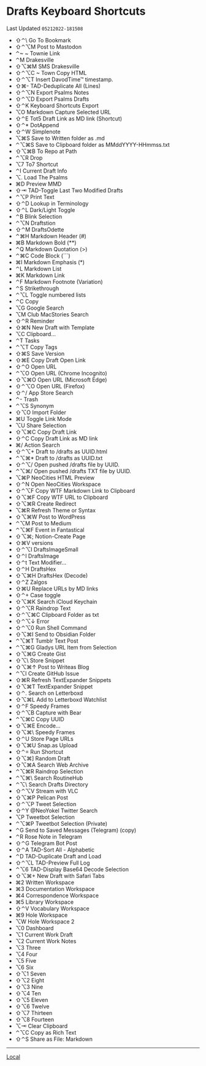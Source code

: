 # Drafts Keyboard Shortcuts
Last Updated `05212022-181508`

- ⇧⌃\   Go To Bookmark
- ⇧⌃⌥M  Post to Mastodon
- ⌃~    ~ Townie Link
- ⌃M    Drakesville
- ⇧⌥⌘M  SMS Drakesville
- ⇧⌃⌥C  ~ Town Copy HTML
- ⇧⌃⌥T  Insert DavodTime™  timestamp.
- ⇧⌘-   TAD-Deduplicate All (Lines)
- ⇧⌃⌥N  Export Psalms Notes
- ⇧⌃⌥D  Export Psalms Drafts
- ⇧⌃K   Keyboard Shortcuts Export
- ⌥O    Markdown Capture Selected URL
- ⇧⌃E   Tot5 Draft Link as MD link (Shortcut)
- ⇧⌃*   DotAppend
- ⇧⌃W   Simplenote
- ⌥⌘S   Save to Written folder as .md
- ⌃⌥⌘S  Save to Clipboard folder as MMddYYYY-HHmmss.txt
- ⇧⌥⌘B  To Repo at Path
- ⌃⌥R   Drop
- ⌥7    To7 Shortcut
- ⌃I    Current Draft Info
- ⌥.    Load The Psalms
- ⌘D    Preview MMD
- ⇧⇥    TAD-Toggle Last Two Modified Drafts
- ⌃⌥P   Print Text
- ⇧⌃D   Lookup in Terminology
- ⇧⌃L   Dark/Light Toggle
- ⌃B    Blink Selection
- ⌃⌥N   Draftstion
- ⇧⌃M   DraftsOdette
- ⌃⌘H   Markdown Header (#)
- ⌘B    Markdown Bold (**)
- ⌃Q    Markdown Quotation (>)
- ⌃⌘C   Code Block (```)
- ⌘I    Markdown Emphasis (*)
- ⌃L    Markdown List
- ⌘K    Markdown Link
- ⌃F    Markdown Footnote (Variation)
- ⌃S    Strikethrough
- ⌃⌥L   Toggle numbered lists
- ⌃C    Copy
- ⌥G    Google Search
- ⌥M    Club MacStories Search
- ⇧⌃R   Reminder
- ⇧⌘N   New Draft with Template
- ⌥C    Clipboard…
- ⌃T    Tasks
- ⌃⌥T   Copy Tags
- ⇧⌘S   Save Version
- ⇧⌘E   Copy Draft Open Link
- ⇧⌃O   Open URL
- ⌃⌥O   Open URL (Chrome Incognito)
- ⇧⌥⌘O  Open URL (Microsoft Edge)
- ⇧⌃⌥O  Open URL (Firefox)
- ⇧⌃/   App Store Search
- ⌃-    Trash
- ⌃⌥S   Synonym
- ⇧⌥O   Import Folder
- ⌘U    Toggle Link Mode
- ⌥U    Share Selection
- ⇧⌥⌘C  Copy Draft Link
- ⇧⌃C   Copy Draft Link as MD link
- ⌘/    Action Search
- ⇧⌃⌥+  Draft to /drafts as UUID.html
- ⌃⌥⌘*  Draft to /drafts as UUID.txt
- ⇧⌃⌥/  Open pushed /drafts file by UUID.
- ⌃⌥⌘/  Open pushed /drafts TXT file by UUID.
- ⌥⌘P   NeoCities HTML Preview
- ⇧⌃N   Open NeoCities Workspace
- ⇧⌃⌥F  Copy WTF Markdown Link to Clipboard
- ⇧⌥⌘F  Copy WTF URL to Clipboard
- ⇧⌥⌘R  Create Redirect
- ⌥⌘R   Refresh Theme or Syntax
- ⇧⌥⌘W  Post to WordPress
- ⌃⌥M   Post to Medium
- ⌃⌥⌘F  Event in Fantastical
- ⇧⌥⌘;  Notion-Create Page
- ⇧⌘V   versions
- ⇧⌃⌥I  DraftsImageSmall
- ⇧⌃I   DraftsImage
- ⇧⌃t   Text Modifier…
- ⇧⌃H   DraftsHex
- ⇧⌥⌘H  DraftsHex (Decode)
- ⇧⌃Z   Zalgos
- ⇧⌘U   Replace URLs by MD links
- ⇧⌃+   Case toggle
- ⇧⌥⌘K  Search iCloud Keychain
- ⇧⌃⌥R  Raindrop Text
- ⇧⌃⌥⌘C Clipboard Folder as txt
- ⇧⌃⌥↓  Error
- ⇧⌃⌥0  Run Shell Command
- ⇧⌥⌘I  Send to Obsidian Folder
- ⌃⌥⌘T  Tumblr Text Post
- ⌃⌥⌘G  Gladys URL Item from Selection
- ⇧⌥⌘G  Create Gist
- ⇧⌥\   Store Snippet
- ⇧⌥⌘↑  Post to Writeas Blog
- ⌃⌥I   Create GitHub Issue
- ⇧⌘R   Refresh TextExpander Snippets
- ⇧⌥⌘T  TextExpander Snippet
- ⇧⌃.   Search on Letterboxd
- ⇧⌥⌘L  Add to Letterboxd Watchlist
- ⇧⌃F   Speedy Frames
- ⇧⌃⌥B  Capture with Bear
- ⌃⌥⌘C  Copy UUID
- ⇧⌥⌘E  Encode...
- ⇧⌥⌘\  Speedy Frames
- ⇧⌃U   Store Page URLs
- ⇧⌥⌘U  Snap.as Upload
- ⇧⌃=   Run Shortcut
- ⇧⌥⌘]  Random Draft
- ⇧⌥⌘A  Search Web Archive
- ⌃⌥⌘R  Raindrop Selection
- ⌃⌥⌘\  Search RoutineHub
- ⌃⌥\   Search Drafts Directory
- ⇧⌃⌥V  Stream with VLC
- ⇧⌥⌘P  Pelican Post
- ⇧⌃⌥P  Tweet Selection
- ⇧⌃Y   @NeoYokel Twitter Search
- ⌥P    Tweetbot Selection
- ⌃⌥⌘P  Tweetbot Selection (Private)
- ⌃G    Send to Saved Messages (Telegram) (copy)
- ⌃R    Rose Note in Telegram
- ⇧⌃G   Telegram Bot Post
- ⇧⌃A   TAD-Sort All - Alphabetic
- ⌃D    TAD-Duplicate Draft and Load
- ⇧⌃⌥L  TAD-Preview Full Log
- ⌃⌥6   TAD-Display Base64 Decode Selection
- ⇧⌥⌘+  New Draft with Safari Tabs
- ⌘2    Written Workspace
- ⌘3    Documentation Workspace
- ⌘4    Correspondence Workspace
- ⌘5    Library Workspace
- ⇧⌃V   Vocabulary Workspace
- ⌘9    Hole Workspace
- ⌥W    Hole Workspace 2
- ⌥0    Dashboard
- ⌥1    Current Work Draft
- ⌥2    Current Work Notes
- ⌥3    Three
- ⌥4    Four
- ⌥5    Five
- ⌥6    Six
- ⇧⌥1   Seven
- ⇧⌥2   Eight
- ⇧⌥3   Nine
- ⇧⌥4   Ten
- ⇧⌥5   Eleven
- ⇧⌥6   Twelve
- ⇧⌥7   Thirteen
- ⇧⌥8   Fourteen
- ⌥⇥    Clear Clipboard
- ⌃⌥C   Copy as Rich Text
- ⇧⌃S   Share as File: Markdown

---
[Local](drafts://open?uuid=EEB5C0F0-48B4-45AF-A8A7-4FCE5DDCBE03)